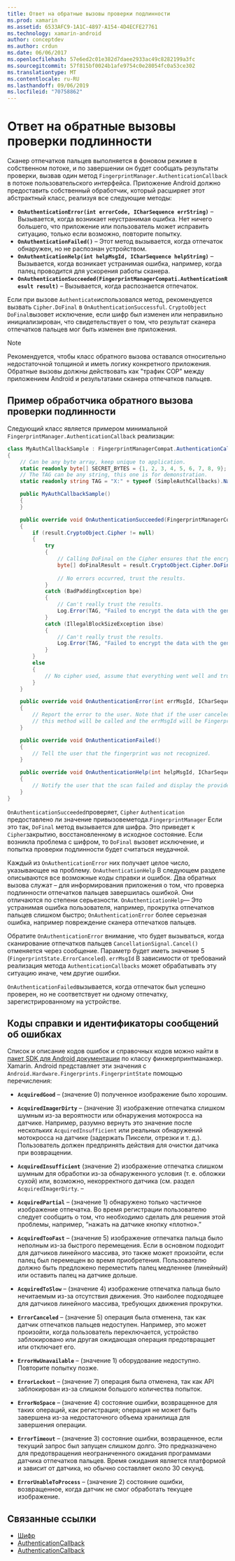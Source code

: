 ```yaml
---
title: Ответ на обратные вызовы проверки подлинности
ms.prod: xamarin
ms.assetid: 6533AFC9-1A1C-4897-A154-4D4ECFE27761
ms.technology: xamarin-android
author: conceptdev
ms.author: crdun
ms.date: 06/06/2017
ms.openlocfilehash: 57e6ed2c01e382d7daee2933ac49c8282199a3fc
ms.sourcegitcommit: 57f815bf0024b1afe9754c0e28054fc0a53ce302
ms.translationtype: MT
ms.contentlocale: ru-RU
ms.lasthandoff: 09/06/2019
ms.locfileid: "70758862"
---
```

# <a name="responding-to-authentication-callbacks"></a>Ответ на обратные вызовы проверки подлинности

Сканер отпечатков пальцев выполняется в фоновом режиме в собственном потоке, и по завершении он будет сообщать результаты проверки, вызвав один метод `FingerprintManager.AuthenticationCallback` в потоке пользовательского интерфейса. Приложение Android должно предоставить собственный обработчик, который расширяет этот абстрактный класс, реализуя все следующие методы:

- **`OnAuthenticationError(int errorCode, ICharSequence errString)`** &ndash; Вызывается, когда возникает неустранимая ошибка. Нет ничего большего, что приложение или пользователь может исправить ситуацию, только если возможно, повторите попытку.
- **`OnAuthenticationFailed()`** &ndash; Этот метод вызывается, когда отпечаток обнаружен, но не распознан устройством.
- **`OnAuthenticationHelp(int helpMsgId, ICharSequence helpString)`** &ndash; Вызывается, когда возникает устранимая ошибка, например, когда палец проводится для ускорения работы сканера.
- **`OnAuthenticationSucceeded(FingerprintManagerCompati.AuthenticationResult result)`** &ndash; Вызывается, когда распознается отпечаток.

Если при вызове `Authenticate`использовался метод, рекомендуется вызвать `Cipher.DoFinal` в `OnAuthenticationSuccessful`. `CryptoObject`
`DoFinal`вызовет исключение, если шифр был изменен или неправильно инициализирован, что свидетельствует о том, что результат сканера отпечатков пальцев мог быть изменен вне приложения.

> [!NOTE]
> Рекомендуется, чтобы класс обратного вызова оставался относительно недостаточной толщиной и иметь логику конкретного приложения. Обратные вызовы должны действовать как "трафик COP" между приложением Android и результатами сканера отпечатков пальцев.

## <a name="a-sample-authentication-callback-handler"></a>Пример обработчика обратного вызова проверки подлинности

Следующий класс является примером минимальной `FingerprintManager.AuthenticationCallback` реализации: 

```csharp
class MyAuthCallbackSample : FingerprintManagerCompat.AuthenticationCallback
{
    // Can be any byte array, keep unique to application.
    static readonly byte[] SECRET_BYTES = {1, 2, 3, 4, 5, 6, 7, 8, 9};
    // The TAG can be any string, this one is for demonstration.
    static readonly string TAG = "X:" + typeof (SimpleAuthCallbacks).Name;

    public MyAuthCallbackSample()
    {
    }

    public override void OnAuthenticationSucceeded(FingerprintManagerCompat.AuthenticationResult result)
    {
        if (result.CryptoObject.Cipher != null) 
        {
            try
            {
                // Calling DoFinal on the Cipher ensures that the encryption worked.
                byte[] doFinalResult = result.CryptoObject.Cipher.DoFinal(SECRET_BYTES);
    
                // No errors occurred, trust the results.              
            }
            catch (BadPaddingException bpe)
            {
                // Can't really trust the results.
                Log.Error(TAG, "Failed to encrypt the data with the generated key." + bpe);
            }
            catch (IllegalBlockSizeException ibse)
            {
                // Can't really trust the results.
                Log.Error(TAG, "Failed to encrypt the data with the generated key." + ibse);
            }
        }
        else
        {
            // No cipher used, assume that everything went well and trust the results.
        }
    }

    public override void OnAuthenticationError(int errMsgId, ICharSequence errString)
    {
        // Report the error to the user. Note that if the user canceled the scan,
        // this method will be called and the errMsgId will be FingerprintState.ErrorCanceled.
    }

    public override void OnAuthenticationFailed()
    {
        // Tell the user that the fingerprint was not recognized.
    }

    public override void OnAuthenticationHelp(int helpMsgId, ICharSequence helpString)
    {
        // Notify the user that the scan failed and display the provided hint.
    }
}
```

`OnAuthenticationSucceeded`проверяет, `Cipher` `Authentication` предоставлено ли значение привызовеметода.`FingerprintManager` Если это так, `DoFinal` метод вызывается для шифра. Это приведет к `Cipher`закрытию, восстановленному в исходное состояние. Если возникла проблема с шифром, то `DoFinal` вызовет исключение, и попытка проверки подлинности будет считаться неудачной.

Каждый из `OnAuthenticationError` них получает целое число, указывающее на проблему. `OnAuthenticationHelp` В следующем разделе описываются все возможные коды справки и ошибок. Два обратных вызова служат &ndash; для информирования приложения о том, что проверка подлинности отпечатков пальцев завершилась ошибкой. Они отличаются по степени серьезности. `OnAuthenticationHelp`— Это устранимая ошибка пользователя, например, прокрутка отпечатков пальцев слишком быстро; `OnAuthenticationError` более серьезная ошибка, например повреждение сканера отпечатков пальцев.

Обратите `OnAuthenticationError` внимание, что будет вызываться, когда сканирование отпечатков пальцев `CancellationSignal.Cancel()` отменяется через сообщение. Параметр будет иметь значение 5 (`FingerprintState.ErrorCanceled`). `errMsgId` В зависимости от требований реализация метода `AuthenticationCallbacks` может обрабатывать эту ситуацию иначе, чем другие ошибки. 

`OnAuthenticationFailed`вызывается, когда отпечаток был успешно проверен, но не соответствует ни одному отпечатку, зарегистрированному на устройстве. 

## <a name="help-codes-and-error-message-ids"></a>Коды справки и идентификаторы сообщений об ошибках 

Список и описание кодов ошибок и справочных кодов можно найти в [пакет SDK для Android документации](https://developer.android.com/reference/android/hardware/fingerprint/FingerprintManager.html#FINGERPRINT_ACQUIRED_GOOD) по классу финжерпринтманажер. Xamarin. Android представляет эти значения с `Android.Hardware.Fingerprints.FingerprintState` помощью перечисления:

- **`AcquiredGood`** &ndash; (значение 0) полученное изображение было хорошим.

- **`AcquiredImagerDirty`** &ndash; (значение 3) изображение отпечатка слишком шумным из-за вероятности или обнаружения мотокросса на датчике. Например, разумно вернуть это значение после нескольких `AcquiredInsufficient` или реальных обнаружений мотокросса на датчике (задержать Пиксели, отрезки и т. д.). Пользователь должен предпринять действия для очистки датчика при возвращении.

- **`AcquiredInsufficient`** (значение 2) изображение отпечатка слишком шумным для обработки из-за обнаруженного условия (т. е. обложки сухой) или, возможно, некорректного датчика (см. раздел `AcquiredImagerDirty`. &ndash;

- **`AcquiredPartial`** &ndash; (значение 1) обнаружено только частичное изображение отпечатка. Во время регистрации пользователю следует сообщить о том, что необходимо сделать для решения этой проблемы, например, &ldquo;нажать на датчике кнопку «плотно».&rdquo;

- **`AcquiredTooFast`** &ndash; (значение 5) изображение отпечатка пальца было неполным из-за быстрого перемещения. Если в основном подходит для датчиков линейного массива, это также может произойти, если палец был перемещен во время приобретения. Пользователю должно быть предложено переместить палец медленнее (линейный) или оставить палец на датчике дольше.

- **`AcquiredToSlow`** &ndash; (значение 4) изображение отпечатка пальца было нечитаемым из-за отсутствия движения. Это наиболее подходящее для датчиков линейного массива, требующих движения прокрутки.

- **`ErrorCanceled`** &ndash; (значение 5) операция была отменена, так как датчик отпечатков пальцев недоступен. Например, это может произойти, когда пользователь переключается, устройство заблокировано или другая ожидающая операция предотвращает или отключает его.

- **`ErrorHwUnavailable`** &ndash; (значение 1) оборудование недоступно. Повторите попытку позже.

- **`ErrorLockout`** &ndash; (значение 7) операция была отменена, так как API заблокирован из-за слишком большого количества попыток.

- **`ErrorNoSpace`** &ndash; (значение 4) состояние ошибки, возвращенное для таких операций, как регистрация; операция не может быть завершена из-за недостаточного объема хранилища для завершения операции.

- **`ErrorTimeout`** &ndash; (значение 3) состояние ошибки, возвращенное, если текущий запрос был запущен слишком долго. Это предназначено для предотвращения неограниченного ожидания программами датчика отпечатков пальцев. Время ожидания является платформой и зависит от датчика, но обычно составляет около 30 секунд.

- **`ErrorUnableToProcess`** &ndash; (значение 2) состояние ошибки, возвращенное, когда датчик не смог обработать текущее изображение.

## <a name="related-links"></a>Связанные ссылки

- [Шифр](https://docs.oracle.com/javase/7/docs/api/javax/crypto/Cipher.html)
- [AuthenticationCallback](https://developer.android.com/reference/android/hardware/fingerprint/FingerprintManager.AuthenticationCallback.html)
- [AuthenticationCallback](https://developer.android.com/reference/android/support/v4/hardware/fingerprint/FingerprintManagerCompat.AuthenticationCallback.html)
